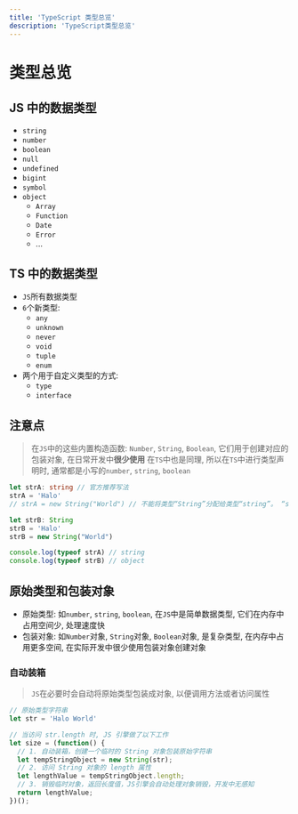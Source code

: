 ```yaml
---
title: 'TypeScript 类型总览'
description: 'TypeScript类型总览'
---
```


# 类型总览

## JS 中的数据类型

- `string`
- `number`
- `boolean`
- `null`
- `undefined`
- `bigint`
- `symbol`
- `object`
  - `Array`
  - `Function`
  - `Date`
  - `Error`
  - ...

## TS 中的数据类型

- `JS`所有数据类型
- `6`个新类型:
  - `any`
  - `unknown`
  - `never`
  - `void`
  - `tuple`
  - `enum`
- 两个用于自定义类型的方式:
  - `type`
  - `interface`

## 注意点

> 在`JS`中的这些内置构造函数: `Number`, `String`, `Boolean`, 它们用于创建对应的包装对象, 在日常开发中**很少使用**
> 在`TS`中也是同理, 所以在`TS`中进行类型声明时, 通常都是小写的`number`, `string`, `boolean`

```ts
let strA: string // 官方推荐写法
strA = 'Halo'
// strA = new String("World") // 不能将类型“String”分配给类型“string”。 “string”是基元，但“String”是包装器对象。如可能首选使用“string”

let strB: String
strB = 'Halo'
strB = new String("World")

console.log(typeof strA) // string
console.log(typeof strB) // object
```

## 原始类型和包装对象

- 原始类型: 如`number`, `string`, `boolean`, 在`JS`中是简单数据类型, 它们在内存中占用空间少, 处理速度快
- 包装对象: 如`Number`对象, `String`对象, `Boolean`对象, 是复杂类型, 在内存中占用更多空间, 在实际开发中很少使用包装对象创建对象

### 自动装箱

> `JS`在必要时会自动将原始类型包装成对象, 以便调用方法或者访问属性

```js
// 原始类型字符串
let str = 'Halo World'

// 当访问 str.length 时, JS 引擎做了以下工作
let size = (function() {
  // 1. 自动装箱，创建一个临时的 String 对象包装原始字符串
  let tempStringObject = new String(str);
  // 2. 访问 String 对象的 length 属性
  let lengthValue = tempStringObject.length;
  // 3. 销毁临时对象，返回长度值，JS引擎会自动处理对象销毁，开发中无感知
  return lengthValue;
})();
```
